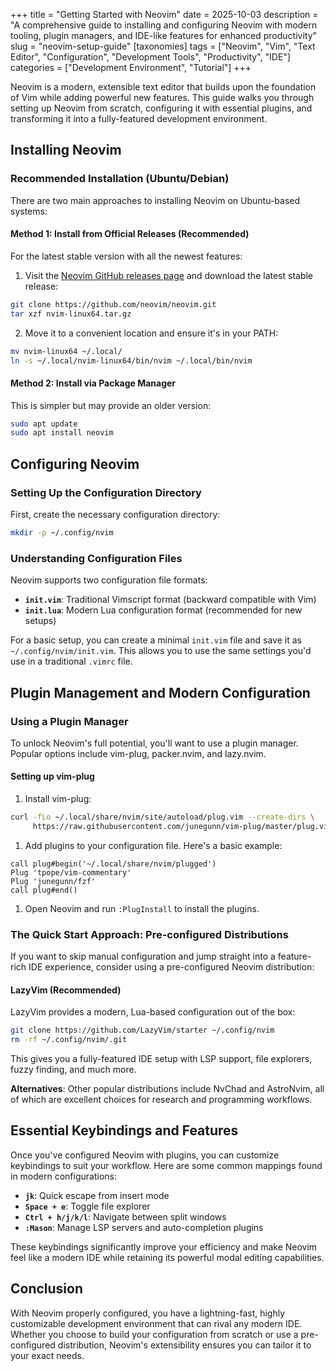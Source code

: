 +++
title = "Getting Started with Neovim"
date = 2025-10-03
description = "A comprehensive guide to installing and configuring Neovim with modern tooling, plugin managers, and IDE-like features for enhanced productivity"
slug = "neovim-setup-guide"
[taxonomies]
tags = ["Neovim", "Vim", "Text Editor", "Configuration", "Development Tools", "Productivity", "IDE"]
categories = ["Development Environment", "Tutorial"]
+++

Neovim is a modern, extensible text editor that builds upon the foundation of Vim while adding powerful new features. This guide walks you through setting up Neovim from scratch, configuring it with essential plugins, and transforming it into a fully-featured development environment.

<!-- more -->

## Installing Neovim

### Recommended Installation (Ubuntu/Debian)

There are two main approaches to installing Neovim on Ubuntu-based systems:

#### Method 1: Install from Official Releases (Recommended)

For the latest stable version with all the newest features:

1. Visit the [Neovim GitHub releases page](https://github.com/neovim/neovim/releases) and download the latest stable release:

```bash
git clone https://github.com/neovim/neovim.git
tar xzf nvim-linux64.tar.gz
```

2. Move it to a convenient location and ensure it's in your PATH:

```bash
mv nvim-linux64 ~/.local/
ln -s ~/.local/nvim-linux64/bin/nvim ~/.local/bin/nvim
```

#### Method 2: Install via Package Manager

This is simpler but may provide an older version:

```bash
sudo apt update
sudo apt install neovim
```

## Configuring Neovim

### Setting Up the Configuration Directory

First, create the necessary configuration directory:

```bash
mkdir -p ~/.config/nvim
```

### Understanding Configuration Files

Neovim supports two configuration file formats:

- **`init.vim`**: Traditional Vimscript format (backward compatible with Vim)
- **`init.lua`**: Modern Lua configuration format (recommended for new setups)

For a basic setup, you can create a minimal `init.vim` file and save it as `~/.config/nvim/init.vim`. This allows you to use the same settings you'd use in a traditional `.vimrc` file.

## Plugin Management and Modern Configuration

### Using a Plugin Manager

To unlock Neovim's full potential, you'll want to use a plugin manager. Popular options include vim-plug, packer.nvim, and lazy.nvim.

#### Setting up vim-plug

1. Install vim-plug:

```bash
curl -fLo ~/.local/share/nvim/site/autoload/plug.vim --create-dirs \
     https://raw.githubusercontent.com/junegunn/vim-plug/master/plug.vim
```

1. Add plugins to your configuration file. Here's a basic example:

```vim
call plug#begin('~/.local/share/nvim/plugged')
Plug 'tpope/vim-commentary'
Plug 'junegunn/fzf'
call plug#end()
```

1. Open Neovim and run `:PlugInstall` to install the plugins.

### The Quick Start Approach: Pre-configured Distributions

If you want to skip manual configuration and jump straight into a feature-rich IDE experience, consider using a pre-configured Neovim distribution:

#### LazyVim (Recommended)

LazyVim provides a modern, Lua-based configuration out of the box:

```bash
git clone https://github.com/LazyVim/starter ~/.config/nvim
rm -rf ~/.config/nvim/.git
```

This gives you a fully-featured IDE setup with LSP support, file explorers, fuzzy finding, and much more.

**Alternatives**: Other popular distributions include NvChad and AstroNvim, all of which are excellent choices for research and programming workflows.

## Essential Keybindings and Features

Once you've configured Neovim with plugins, you can customize keybindings to suit your workflow. Here are some common mappings found in modern configurations:

- **`jk`**: Quick escape from insert mode
- **`Space + e`**: Toggle file explorer
- **`Ctrl + h/j/k/l`**: Navigate between split windows
- **`:Mason`**: Manage LSP servers and auto-completion plugins

These keybindings significantly improve your efficiency and make Neovim feel like a modern IDE while retaining its powerful modal editing capabilities.

## Conclusion

With Neovim properly configured, you have a lightning-fast, highly customizable development environment that can rival any modern IDE. Whether you choose to build your configuration from scratch or use a pre-configured distribution, Neovim's extensibility ensures you can tailor it to your exact needs.
